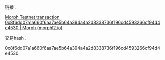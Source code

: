 链接：

[Morph Testnet transaction 0x8f6dd07a1a660f6aa7ae5b64a394a4a2d8338736f196cd4593266cf94d4e4530 | Morph (morphl2.io)](https://explorer-testnet.morphl2.io/tx/0x8f6dd07a1a660f6aa7ae5b64a394a4a2d8338736f196cd4593266cf94d4e4530)

交易hash：

0x8f6dd07a1a660f6aa7ae5b64a394a4a2d8338736f196cd4593266cf94d4e4530
